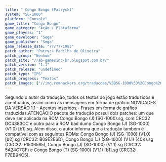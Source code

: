 ```yaml
---
title: " Congo Bongo (Patryck)"
system: "SG-1000"
platform: "Console"
game_title: "Congo Bongo"
game_category: "Ação / Plataforma"
game_players: "1"
game_developer: "Sega"
game_publisher: "Sega"
game_release_date: "??/??/1983"
patch_author: "Patryck Padilha de Oliveira"
patch_group: "Nenhum"
patch_site: "//ab-gamesinc-br.blogspot.com.br/"
patch_version: "1.1"
patch_release: "undefined"
patch_type: "IPS"
patch_progress: "Textos"
patch_images: ["//img.romhackers.org/traducoes/%5BSG-1000%5D%20Congo%20Bongo%20-%20Patryck%20-%201.png","//img.romhackers.org/traducoes/%5BSG-1000%5D%20Congo%20Bongo%20-%20Patryck%20-%202.png","//img.romhackers.org/traducoes/%5BSG-1000%5D%20Congo%20Bongo%20-%20Patryck%20-%203.png"]
---
```

Segundo o autor da tradução, todos os textos do jogo estão traduzidos e acentuados, assim como as mensagens em forma de gráfico.NOVIDADES DA VERSÃO 1.1:- Acentos inseridos;- Frases em forma de gráfico traduzidas.ATENÇÃO:O pacote de tradução possui dois patches: um que deve ser aplicada na ROM Congo Bongo (J) (SG-1000).sg, com CRC32 DC4383CC e outro para a ROM bad dump Congo Bongo (J) (SG-1000) (V1.0) [b1].sg. Além disso, o autor informa que a tradução também é compatível com as seguintes ROMs: Congo Bongo (J) (SG-1000) (V1.0) [b2].sg (CRC32: B09E2E6D), Congo Bongo (J) (SG-1000) (V1.1) (40K).sg (CRC32: F1506565), Congo Bongo (J) (SG-1000) (V1.1).sg (CRC32: 5A24C7CF) e Congo Bongo (T) (SG-1000) (V1.1) [b1].sg (CRC32: F7EB94C5).